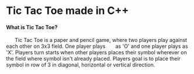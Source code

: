 # Tic Tac Toe made in C++

#### What is Tic Tac Toe?

&nbsp;&nbsp;&nbsp;&nbsp;&nbsp;&nbsp;Tic Tac Toe is a paper and pencil game, where two players play against 
each other on 3x3 field. One player plays
&nbsp;&nbsp;&nbsp;&nbsp;&nbsp;&nbsp;as 'O' and one player plays as 'X'. Players turn starts when other players places 
their symbol wherever on the field
where symbol isn't already placed. Players goal is to place their symbol in 
row of 3 in diagonal, horizontal or vertical
direction.
